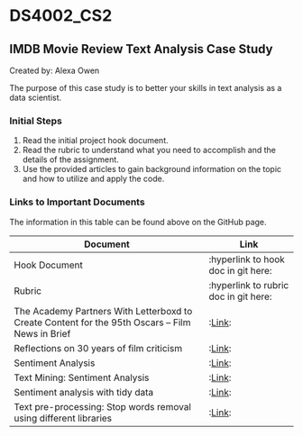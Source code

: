 # DS4002_CS2

## IMDB Movie Review Text Analysis Case Study 

Created by: Alexa Owen 

The purpose of this case study is to better your skills in text analysis as a data scientist. 

### Initial Steps 

1. Read the initial project hook document. 
2. Read the rubric to understand what you need to accomplish and the details of the assignment. 
3. Use the provided articles to gain background information on the topic and how to utilize and apply the code. 

### Links to Important Documents

The information in this table can be found above on the GitHub page.

| Document | Link |
|--------|---------|
| Hook Document| :hyperlink to hook doc in git here: |
| Rubric | :hyperlink to rubric doc in git here: |
| The Academy Partners With Letterboxd to Create Content for the 95th Oscars – Film News in Brief | :[Link](https://variety.com/2023/artisans/awards/film-news-in-brief-jan-23-1235499284/): |
| Reflections on 30 years of film criticism | :[Link](https://www.cityweekly.net/utah/reflections-on-30-years-of-film-criticism/Content?oid=19549447): |
| Sentiment Analysis | :[Link](https://bookdown.org/psonkin18/berkshire/sentiment.html): |
| Text Mining: Sentiment Analysis | :[Link](https://uc-r.github.io/sentiment_analysis): |
| Sentiment analysis with tidy data | :[Link](https://www.tidytextmining.com/sentiment.html): |
| Text pre-processing: Stop words removal using different libraries | :[Link](https://towardsdatascience.com/text-pre-processing-stop-words-removal-using-different-libraries-f20bac19929a): |
